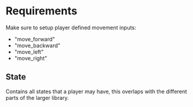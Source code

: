 # Requirements
Make sure to setup player defined movement inputs:
- "move_forward"
- "move_backward"
- "move_left"
- "move_right"

## State
Contains all states that a player may have, this overlaps with the different parts of the larger library.